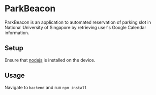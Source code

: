 # ParkBeacon

ParkBeacon is an application to automated reservation of parking slot in National University of Singapore by retrieving user's Google Calendar information.

## Setup

Ensure that [nodejs](https://nodejs.org/en/download/) is installed on the device.

## Usage

Navigate to `backend` and run `npm install`
